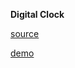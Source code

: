 
**Digital Clock**

[source](https://github.com/alaksandarjesus/demos/tree/main/html-js-css/digital-clock)  

[demo](https://jsfiddle.net/alaksandarjesus/o0x3mrba/)